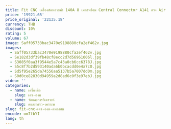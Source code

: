 ```yaml
---
title: Fit CNC เครื่องตัดพลาสม่า 140A 8 เมตรพร้อม Central Connector A141 ตรง Air-cooled เครื่องตัดไฟฉายตัดพลาสม่า
price: '19921.65'
price_original: '22135.18'
currency: THB
discount: 10%
rating: 5
volume: 67
image: Saff05733bac3470e9198880cfa2ef462v.jpg
images:
  - Saff05733bac3470e9198880cfa2ef462v.jpg
  - Se182d3df39fb48cf8ecc2d7d56961006l.jpg
  - S3085f0aa3f9544e5a7c43a0cb6cc6378J.jpg
  - S5c8f7b2d593140ada6b0bcacdd0e4a7cO.jpg
  - Sd5f95e265da74556aa5137b5a7007dd0m.jpg
  - S0d0ce82830d94959a2d8ad6c0f3e97ebJ.jpg
video: ''
categories:
  - name: เครื่องมือ
    slug: เคร-องม
  - name: วัดและการวิเคราะห์
    slug: ดและการว-เคราะห
slug: fit-cnc-เคร-องต-ดพลาสม
encode: om7fbYI
lang: th
---
```

  
